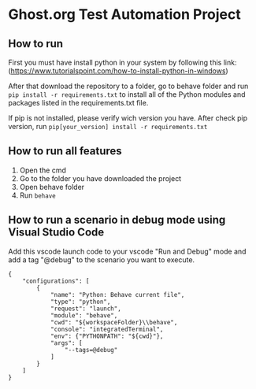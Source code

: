# Ghost.org Test Automation Project

## How to run

First you must have install python in your system by following this link: (https://www.tutorialspoint.com/how-to-install-python-in-windows)

After that download the repository to a folder, go to behave folder and run `pip install -r requirements.txt` to install all of the Python modules and packages listed in the requirements.txt file.

If pip is not installed, please verify wich version you have. After check pip version, run `pip[your_version] install -r requirements.txt`

## How to run all features

1. Open the cmd
2. Go to the folder you have downloaded the project
3. Open behave folder
4. Run `behave`

## How to run a scenario in debug mode using Visual Studio Code

Add this vscode launch code to your vscode "Run and Debug" mode and add a tag "@debug" to the scenario you want to execute.

```
{
    "configurations": [
        {
            "name": "Python: Behave current file",
            "type": "python",
            "request": "launch",
            "module": "behave",
            "cwd": "${workspaceFolder}\\behave",
            "console": "integratedTerminal",
            "env": {"PYTHONPATH": "${cwd}"},
            "args": [
                "--tags=@debug"
            ]
        }
    ]
}

```
